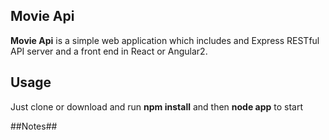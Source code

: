## Movie Api ##

**Movie Api** is a simple web application which includes and Express RESTful API server  and a front end in React or Angular2.


## Usage ##
Just clone or download and run **npm install** and then **node app** to start

##Notes##
